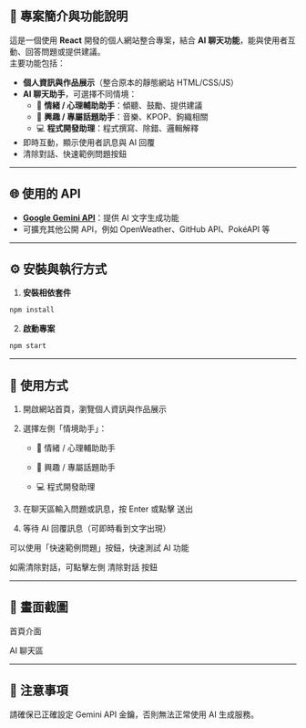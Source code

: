 ## 📝 專案簡介與功能說明
這是一個使用 **React** 開發的個人網站整合專案，結合 **AI 聊天功能**，能與使用者互動、回答問題或提供建議。  
主要功能包括：

- **個人資訊與作品展示**（整合原本的靜態網站 HTML/CSS/JS）  
- **AI 聊天助手**，可選擇不同情境：
  - 🧠 **情緒 / 心理輔助助手**：傾聽、鼓勵、提供建議  
  - 🎵 **興趣 / 專屬話題助手**：音樂、KPOP、鉤織相關  
  - 💻 **程式開發助理**：程式撰寫、除錯、邏輯解釋  
- 即時互動，顯示使用者訊息與 AI 回覆  
- 清除對話、快速範例問題按鈕  

---

## 🌐 使用的 API
- **[Google Gemini API](https://developers.generativeai.google/)**：提供 AI 文字生成功能  
- 可擴充其他公開 API，例如 OpenWeather、GitHub API、PokéAPI 等  

---

## ⚙️ 安裝與執行方式

1. **安裝相依套件**

```bash
npm install
```

2. **啟動專案**

```bash
npm start
```

---

## 🏃 使用方式

1. 開啟網站首頁，瀏覽個人資訊與作品展示

2. 選擇左側「情境助手」：

   - 🧠 情緒 / 心理輔助助手

   - 🎵 興趣 / 專屬話題助手

   - 💻 程式開發助理

3. 在聊天區輸入問題或訊息，按 Enter 或點擊 送出

4. 等待 AI 回覆訊息（可即時看到文字出現）

可以使用「快速範例問題」按鈕，快速測試 AI 功能

如需清除對話，可點擊左側 清除對話 按鈕

---

## 📸 畫面截圖

首頁介面

AI 聊天區

---

## 📝 注意事項

請確保已正確設定 Gemini API 金鑰，否則無法正常使用 AI 生成服務。
